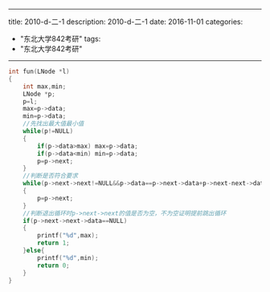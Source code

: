 
---
title: 2010-d-二-1
description: 2010-d-二-1
date: 2016-11-01
categories:
  - "东北大学842考研"
tags:
  - "东北大学842考研"

---


```cpp
int fun(LNode *l)
{
    int max,min;
    LNode *p;
    p=l;
    max=p->data;
    min=p->data;
    //先找出最大值最小值
    while(p!=NULL)
    {
        if(p->data>max) max=p->data;
        if(p->data<min) min=p->data;
        p=p->next;
    }
    //判断是否符合要求
    while(p->next->next!=NULL&&p->data==p->next->data+p->next-next->data)
    {
        p=p->next;
    }
    //判断退出循环时p->next->next的值是否为空，不为空证明提前跳出循环
    if(p->next->next->data==NULL)
    {
        printf("%d",max);
        return 1;
    }else{
        printf("%d",min);
        return 0;
    }
}
```

